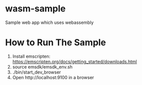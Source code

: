 # wasm-sample
Sample web app which uses webassembly

# How to Run The Sample
1. Install emscripten: https://emscripten.org/docs/getting_started/downloads.html
2. source emsdk/emsdk_env.sh
3. ./bin/start_dev_browser
4. Open http://localhost:9100 in a browser